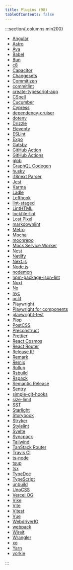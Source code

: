 ```yaml
---
title: Plugins (98)
tableOfContents: false
---
```


:::section{.columns.min200}

- [Angular][1]
- [Astro][2]
- [Ava][3]
- [Babel][4]
- [Bun][5]
- [c8][6]
- [Capacitor][7]
- [Changesets][8]
- [Commitizen][9]
- [commitlint][10]
- [create-typescript-app][11]
- [CSpell][12]
- [Cucumber][13]
- [Cypress][14]
- [dependency-cruiser][15]
- [dotenv][16]
- [Drizzle][17]
- [Eleventy][18]
- [ESLint][19]
- [Expo][20]
- [Gatsby][21]
- [GitHub Action][22]
- [GitHub Actions][23]
- [glob][24]
- [GraphQL Codegen][25]
- [husky][26]
- [i18next Parser][27]
- [Jest][28]
- [Karma][29]
- [Ladle][30]
- [Lefthook][31]
- [lint-staged][32]
- [LintHTML][33]
- [lockfile-lint][34]
- [Lost Pixel][35]
- [markdownlint][36]
- [Metro][37]
- [Mocha][38]
- [moonrepo][39]
- [Mock Service Worker][40]
- [Nest][41]
- [Netlify][42]
- [Next.js][43]
- [Node.js][44]
- [nodemon][45]
- [npm-package-json-lint][46]
- [Nuxt][47]
- [Nx][48]
- [nyc][49]
- [oclif][50]
- [Playwright][51]
- [Playwright for components][52]
- [playwright-test][53]
- [Plop][54]
- [PostCSS][55]
- [Preconstruct][56]
- [Prettier][57]
- [React Cosmos][58]
- [React Router][59]
- [Release It!][60]
- [Remark][61]
- [Remix][62]
- [Rollup][63]
- [Rsbuild][64]
- [Rspack][65]
- [Semantic Release][66]
- [Sentry][67]
- [simple-git-hooks][68]
- [size-limit][69]
- [SST][70]
- [Starlight][71]
- [Storybook][72]
- [Stryker][73]
- [Stylelint][74]
- [Svelte][75]
- [Syncpack][76]
- [Tailwind][77]
- [TanStack Router][78]
- [Travis CI][79]
- [ts-node][80]
- [tsup][81]
- [tsx][82]
- [TypeDoc][83]
- [TypeScript][84]
- [unbuild][85]
- [UnoCSS][86]
- [Vercel OG][87]
- [Vike][88]
- [Vite][89]
- [Vitest][90]
- [Vue][91]
- [WebdriverIO][92]
- [webpack][93]
- [Wireit][94]
- [Wrangler][95]
- [xo][96]
- [Yarn][97]
- [yorkie][98]

:::

[1]: /reference/plugins/angular 'Angular'
[2]: /reference/plugins/astro 'Astro'
[3]: /reference/plugins/ava 'Ava'
[4]: /reference/plugins/babel 'Babel'
[5]: /reference/plugins/bun 'Bun'
[6]: /reference/plugins/c8 'c8'
[7]: /reference/plugins/capacitor 'Capacitor'
[8]: /reference/plugins/changesets 'Changesets'
[9]: /reference/plugins/commitizen 'Commitizen'
[10]: /reference/plugins/commitlint 'commitlint'
[11]: /reference/plugins/create-typescript-app 'create-typescript-app'
[12]: /reference/plugins/cspell 'CSpell'
[13]: /reference/plugins/cucumber 'Cucumber'
[14]: /reference/plugins/cypress 'Cypress'
[15]: /reference/plugins/dependency-cruiser 'dependency-cruiser'
[16]: /reference/plugins/dotenv 'dotenv'
[17]: /reference/plugins/drizzle 'Drizzle'
[18]: /reference/plugins/eleventy 'Eleventy'
[19]: /reference/plugins/eslint 'ESLint'
[20]: /reference/plugins/expo 'Expo'
[21]: /reference/plugins/gatsby 'Gatsby'
[22]: /reference/plugins/github-action 'GitHub Action'
[23]: /reference/plugins/github-actions 'GitHub Actions'
[24]: /reference/plugins/glob 'glob'
[25]: /reference/plugins/graphql-codegen 'GraphQL Codegen'
[26]: /reference/plugins/husky 'husky'
[27]: /reference/plugins/i18next-parser 'i18next Parser'
[28]: /reference/plugins/jest 'Jest'
[29]: /reference/plugins/karma 'Karma'
[30]: /reference/plugins/ladle 'Ladle'
[31]: /reference/plugins/lefthook 'Lefthook'
[32]: /reference/plugins/lint-staged 'lint-staged'
[33]: /reference/plugins/linthtml 'LintHTML'
[34]: /reference/plugins/lockfile-lint 'lockfile-lint'
[35]: /reference/plugins/lost-pixel 'Lost Pixel'
[36]: /reference/plugins/markdownlint 'markdownlint'
[37]: /reference/plugins/metro 'Metro'
[38]: /reference/plugins/mocha 'Mocha'
[39]: /reference/plugins/moonrepo 'moonrepo'
[40]: /reference/plugins/msw 'Mock Service Worker'
[41]: /reference/plugins/nest 'Nest'
[42]: /reference/plugins/netlify 'Netlify'
[43]: /reference/plugins/next 'Next.js'
[44]: /reference/plugins/node 'Node.js'
[45]: /reference/plugins/nodemon 'nodemon'
[46]: /reference/plugins/npm-package-json-lint 'npm-package-json-lint'
[47]: /reference/plugins/nuxt 'Nuxt'
[48]: /reference/plugins/nx 'Nx'
[49]: /reference/plugins/nyc 'nyc'
[50]: /reference/plugins/oclif 'oclif'
[51]: /reference/plugins/playwright 'Playwright'
[52]: /reference/plugins/playwright-ct 'Playwright for components'
[53]: /reference/plugins/playwright-test 'playwright-test'
[54]: /reference/plugins/plop 'Plop'
[55]: /reference/plugins/postcss 'PostCSS'
[56]: /reference/plugins/preconstruct 'Preconstruct'
[57]: /reference/plugins/prettier 'Prettier'
[58]: /reference/plugins/react-cosmos 'React Cosmos'
[59]: /reference/plugins/react-router 'React Router'
[60]: /reference/plugins/release-it 'Release It!'
[61]: /reference/plugins/remark 'Remark'
[62]: /reference/plugins/remix 'Remix'
[63]: /reference/plugins/rollup 'Rollup'
[64]: /reference/plugins/rsbuild 'Rsbuild'
[65]: /reference/plugins/rspack 'Rspack'
[66]: /reference/plugins/semantic-release 'Semantic Release'
[67]: /reference/plugins/sentry 'Sentry'
[68]: /reference/plugins/simple-git-hooks 'simple-git-hooks'
[69]: /reference/plugins/size-limit 'size-limit'
[70]: /reference/plugins/sst 'SST'
[71]: /reference/plugins/starlight 'Starlight'
[72]: /reference/plugins/storybook 'Storybook'
[73]: /reference/plugins/stryker 'Stryker'
[74]: /reference/plugins/stylelint 'Stylelint'
[75]: /reference/plugins/svelte 'Svelte'
[76]: /reference/plugins/syncpack 'Syncpack'
[77]: /reference/plugins/tailwind 'Tailwind'
[78]: /reference/plugins/tanstack-router 'TanStack Router'
[79]: /reference/plugins/travis 'Travis CI'
[80]: /reference/plugins/ts-node 'ts-node'
[81]: /reference/plugins/tsup 'tsup'
[82]: /reference/plugins/tsx 'tsx'
[83]: /reference/plugins/typedoc 'TypeDoc'
[84]: /reference/plugins/typescript 'TypeScript'
[85]: /reference/plugins/unbuild 'unbuild'
[86]: /reference/plugins/unocss 'UnoCSS'
[87]: /reference/plugins/vercel-og 'Vercel OG'
[88]: /reference/plugins/vike 'Vike'
[89]: /reference/plugins/vite 'Vite'
[90]: /reference/plugins/vitest 'Vitest'
[91]: /reference/plugins/vue 'Vue'
[92]: /reference/plugins/webdriver-io 'WebdriverIO'
[93]: /reference/plugins/webpack 'webpack'
[94]: /reference/plugins/wireit 'Wireit'
[95]: /reference/plugins/wrangler 'Wrangler'
[96]: /reference/plugins/xo 'xo'
[97]: /reference/plugins/yarn 'Yarn'
[98]: /reference/plugins/yorkie 'yorkie'
